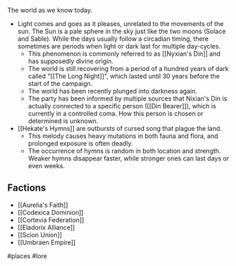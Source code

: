 The world as we know today. 

* Light comes and goes as it pleases, unrelated to the movements of the sun. The Sun is a pale sphere in the sky just like the two moons (Solace and Sable). While the days usually follow a circadian timing, there sometimes are periods when light or dark last for multiple day-cycles. 
	* This phenomenon is commonly referred to as [[Nyxian's Din]] and has supposedly divine origin.
	* The world is still recovering from a period of a hundred years of dark called "[[The Long Night]]", which lasted until 30 years before the start of the campaign.
	* The world has been recently plunged into darkness again.
	* The party has been informed by multiple sources that Nixian's Din is actually connected to a specific person ([[Din Bearer]]), which is currently in a controlled coma. How this person is chosen or determined is unknown. 
* [[Hekate's Hymns]] are outbursts of cursed song that plague the land. 
	* This melody causes heavy mutations in both fauna and flora, and prolonged exposure is often deadly. 
	* The occurrence of hymns is random in both location and strength. Weaker hymns disappear faster, while stronger ones can last days or even weeks.


## Factions

* [[Aurelia's Faith]]
* [[Codexica Dominion]]
* [[Cortevia Federation]]
* [[Eladorix Alliance]]
* [[Scion Union]]
* [[Umbraen Empire]]








#places #lore